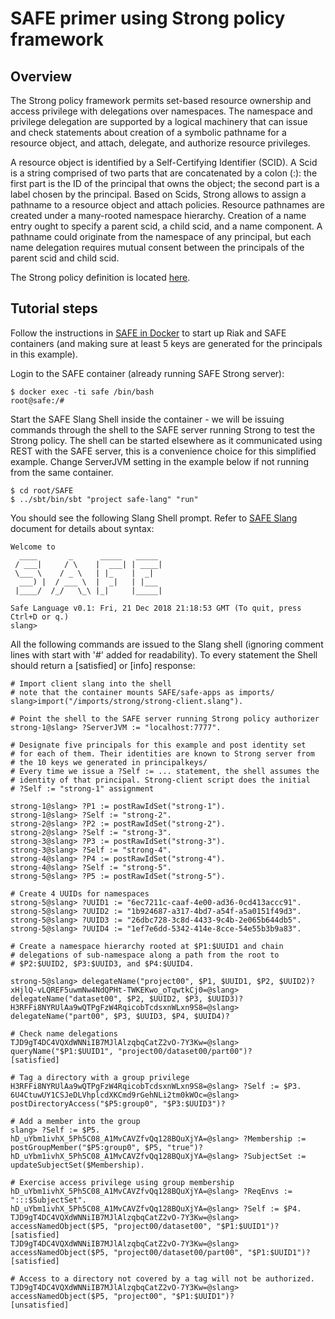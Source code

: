 # SAFE primer using Strong policy framework

## Overview

The Strong policy framework permits set-based resource ownership and
access privilege with delegations over namespaces. The namespace and
privilege delegation are supported by a logical machinery that can
issue and check statements about creation of a symbolic pathname for a
resource object, and attach, delegate, and authorize resource
privileges.

A resource object is identified by a Self-Certifying Identifier
(SCID). A Scid is a string comprised of two parts that are
concatenated by a colon (:): the first part is the ID of the principal
that owns the object; the second part is a label chosen by the
principal. Based on Scids, Strong allows to assign a pathname to a
resource object and attach policies. Resource pathnames are created
under a many-rooted namespace hierarchy. Creation of a name entry
ought to specify a parent scid, a child scid, and a name component. A
pathname could originate from the namespace of any principal, but each
name delegation requires mutual consent between the principals of the
parent scid and child scid. 

The Strong policy definition is located [here](../safe-apps/strong).

## Tutorial steps

Follow the instructions in [SAFE in Docker](safe-docker.md) to start up Riak and SAFE containers (and making sure at least 5 keys are generated for the principals in this example).

Login to the SAFE container (already running SAFE Strong server):
```
$ docker exec -ti safe /bin/bash
root@safe:/#
```

Start the SAFE Slang Shell inside the container - we will be issuing commands through the shell to the SAFE server running Strong to test the Strong policy. The shell can be started elsewhere as it communicated using REST with the SAFE server, this is a convenience choice for this simplified example. Change ServerJVM setting in the example below if not running from the same container.

```
$ cd root/SAFE
$ ../sbt/bin/sbt "project safe-lang" "run"
```
You should see the following Slang Shell prompt. Refer to [SAFE Slang](safe-slang.md) document for details about syntax:
```
Welcome to
  ____       _      _____   _____
 / ___|     / \    |  ___| | ____|
 \___ \    / _ \   | |_    |  _|  
  ___) |  / ___ \  |  _|   | |___
 |____/  /_/   \_\ |_|     |_____|

Safe Language v0.1: Fri, 21 Dec 2018 21:18:53 GMT (To quit, press Ctrl+D or q.)
slang>
```
All the following commands are issued to the Slang shell (ignoring comment lines with start with '#' added for readability). To every statement the Shell should return a [satisfied] or [info] response:
```
# Import client slang into the shell
# note that the container mounts SAFE/safe-apps as imports/
slang>import("/imports/strong/strong-client.slang").

# Point the shell to the SAFE server running Strong policy authorizer
strong-1@slang> ?ServerJVM := "localhost:7777".

# Designate five principals for this example and post identity set
# for each of them. Their identities are known to Strong server from
# the 10 keys we generated in principalkeys/
# Every time we issue a ?Self := ... statement, the shell assumes the
# identity of that principal. Strong-client script does the initial
# ?Self := "strong-1" assignment

strong-1@slang> ?P1 := postRawIdSet("strong-1").
strong-1@slang> ?Self := "strong-2".
strong-2@slang> ?P2 := postRawIdSet("strong-2").
strong-2@slang> ?Self := "strong-3".
strong-3@slang> ?P3 := postRawIdSet("strong-3").
strong-3@slang> ?Self := "strong-4".
strong-4@slang> ?P4 := postRawIdSet("strong-4").
strong-4@slang> ?Self := "strong-5".
strong-5@slang> ?P5 := postRawIdSet("strong-5").

# Create 4 UUIDs for namespaces
strong-5@slang> ?UUID1 := "6ec7211c-caaf-4e00-ad36-0cd413accc91".
strong-5@slang> ?UUID2 := "1b924687-a317-4bd7-a54f-a5a0151f49d3".
strong-5@slang> ?UUID3 := "26dbc728-3c8d-4433-9c4b-2e065b644db5".
strong-5@slang> ?UUID4 := "1ef7e6dd-5342-414e-8cce-54e55b3b9a83".

# Create a namespace hierarchy rooted at $P1:$UUID1 and chain
# delegations of sub-namespace along a path from the root to
# $P2:$UUID2, $P3:$UUID3, and $P4:$UUID4.

strong-5@slang> delegateName("project00", $P1, $UUID1, $P2, $UUID2)?
xHjlQ-vLQREF5uwmNw4NdQPHt-TWKEKwo_oTqwtkCj0=@slang> delegateName("dataset00", $P2, $UUID2, $P3, $UUID3)?
H3RFFi8NYRUlAa9wQTPgFzW4RqicobTcdsxnWLxn9S8=@slang> delegateName("part00", $P3, $UUID3, $P4, $UUID4)?

# Check name delegations
TJD9gT4DC4VQXdWNNiIB7MJlAlzqbqCatZ2vO-7Y3Kw=@slang> queryName("$P1:$UUID1", "project00/dataset00/part00")?
[satisfied]

# Tag a directory with a group privilege
H3RFFi8NYRUlAa9wQTPgFzW4RqicobTcdsxnWLxn9S8=@slang> ?Self := $P3.
6U4CtuwUY1CSJeDLVhplcdXKCmd9rGehNLi2tm0kWOc=@slang> postDirectoryAccess("$P5:group0", "$P3:$UUID3")?

# Add a member into the group
slang> ?Self := $P5.
hD_uYbm1ivhX_5Ph5C08_A1MvCAVZfvQq128BQuXjYA=@slang> ?Membership := postGroupMember("$P5:group0", $P5, "true")?
hD_uYbm1ivhX_5Ph5C08_A1MvCAVZfvQq128BQuXjYA=@slang> ?SubjectSet := updateSubjectSet($Membership).

# Exercise access privilege using group membership
hD_uYbm1ivhX_5Ph5C08_A1MvCAVZfvQq128BQuXjYA=@slang> ?ReqEnvs := ":::$SubjectSet".
hD_uYbm1ivhX_5Ph5C08_A1MvCAVZfvQq128BQuXjYA=@slang> ?Self := $P4.
TJD9gT4DC4VQXdWNNiIB7MJlAlzqbqCatZ2vO-7Y3Kw=@slang> accessNamedObject($P5, "project00/dataset00", "$P1:$UUID1")?
[satisfied]
TJD9gT4DC4VQXdWNNiIB7MJlAlzqbqCatZ2vO-7Y3Kw=@slang> accessNamedObject($P5, "project00/dataset00/part00", "$P1:$UUID1")?
[satisfied]

# Access to a directory not covered by a tag will not be authorized.
TJD9gT4DC4VQXdWNNiIB7MJlAlzqbqCatZ2vO-7Y3Kw=@slang> accessNamedObject($P5, "project00", "$P1:$UUID1")?
[unsatisfied]

```
